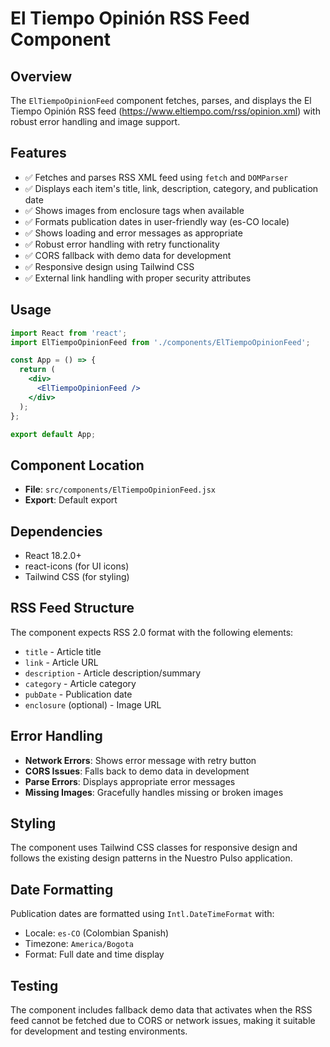 # El Tiempo Opinión RSS Feed Component

## Overview

The `ElTiempoOpinionFeed` component fetches, parses, and displays the El Tiempo Opinión RSS feed (https://www.eltiempo.com/rss/opinion.xml) with robust error handling and image support.

## Features

- ✅ Fetches and parses RSS XML feed using `fetch` and `DOMParser`
- ✅ Displays each item's title, link, description, category, and publication date
- ✅ Shows images from enclosure tags when available
- ✅ Formats publication dates in user-friendly way (es-CO locale)
- ✅ Shows loading and error messages as appropriate
- ✅ Robust error handling with retry functionality
- ✅ CORS fallback with demo data for development
- ✅ Responsive design using Tailwind CSS
- ✅ External link handling with proper security attributes

## Usage

```jsx
import React from 'react';
import ElTiempoOpinionFeed from './components/ElTiempoOpinionFeed';

const App = () => {
  return (
    <div>
      <ElTiempoOpinionFeed />
    </div>
  );
};

export default App;
```

## Component Location

- **File**: `src/components/ElTiempoOpinionFeed.jsx`
- **Export**: Default export

## Dependencies

- React 18.2.0+
- react-icons (for UI icons)
- Tailwind CSS (for styling)

## RSS Feed Structure

The component expects RSS 2.0 format with the following elements:

- `title` - Article title
- `link` - Article URL
- `description` - Article description/summary
- `category` - Article category
- `pubDate` - Publication date
- `enclosure` (optional) - Image URL

## Error Handling

- **Network Errors**: Shows error message with retry button
- **CORS Issues**: Falls back to demo data in development
- **Parse Errors**: Displays appropriate error messages
- **Missing Images**: Gracefully handles missing or broken images

## Styling

The component uses Tailwind CSS classes for responsive design and follows the existing design patterns in the Nuestro Pulso application.

## Date Formatting

Publication dates are formatted using `Intl.DateTimeFormat` with:
- Locale: `es-CO` (Colombian Spanish)
- Timezone: `America/Bogota`
- Format: Full date and time display

## Testing

The component includes fallback demo data that activates when the RSS feed cannot be fetched due to CORS or network issues, making it suitable for development and testing environments.